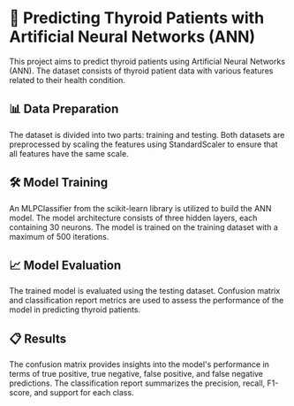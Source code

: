 # 🧠 Predicting Thyroid Patients with Artificial Neural Networks (ANN)

This project aims to predict thyroid patients using Artificial Neural Networks (ANN). The dataset consists of thyroid patient data with various features related to their health condition.

## 📊 Data Preparation

The dataset is divided into two parts: training and testing. Both datasets are preprocessed by scaling the features using StandardScaler to ensure that all features have the same scale. 

## 🛠 Model Training

An MLPClassifier from the scikit-learn library is utilized to build the ANN model. The model architecture consists of three hidden layers, each containing 30 neurons. The model is trained on the training dataset with a maximum of 500 iterations.

## 📈 Model Evaluation

The trained model is evaluated using the testing dataset. Confusion matrix and classification report metrics are used to assess the performance of the model in predicting thyroid patients.

## 📋 Results

The confusion matrix provides insights into the model's performance in terms of true positive, true negative, false positive, and false negative predictions. The classification report summarizes the precision, recall, F1-score, and support for each class.
